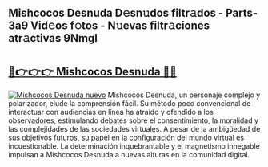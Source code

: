 ## Mishcocos Desnuda D𝚎sn𝚞dos filtr𝚊dos - Parts-3a9 Vid𝚎os f𝚘tos - N𝚞evas filtr𝚊ciones atr𝚊ctivas 9NmgI

# <h2><a href="http://mb4itgs.tromn.icu/?c=Mishcocos+Desnuda">🔗👉👉👉 Mishcocos Desnuda 🔗🔗</a></h2>

[![Mishcocos Desnuda nuevo](https://i.imgur.com/pEAQMta.gif)](http://mb4itgs.tromn.icu/?c=Mishcocos+Desnuda)
Mishcocos Desnuda, un personaje complejo y polarizador, elude la comprensión fácil. Su método poco convencional de interactuar con audiencias en línea ha atraído y ofendido a los observadores, estimulando debates sobre el consentimiento, la moralidad y las complejidades de las sociedades virtuales. A pesar de la ambigüedad de sus objetivos futuros, su papel en la configuración del mundo virtual es incuestionable. La determinación inquebrantable y el magnetismo innegable impulsan a Mishcocos Desnuda a nuevas alturas en la comunidad digital.
